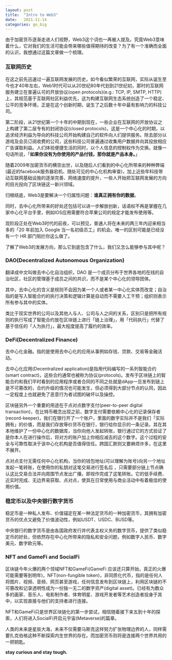 ```yaml
---
layout: post
title:  "Intro to Web3"
date:   2021-11-14
categories: go_big
---
```


由于加密货币逐渐走进人们视野，Web3这个词也一再被人提及。究竟Web3意味着什么，它对我们的生活可能会带来哪些值得期待的改变？为了有一个准确而全面的认识，我想通过这篇文章做一个梳理。

### 互联网历史
在这之前先迅速过一遍互联网发展的历史。如今看似繁荣的互联网，实际从诞生至今也才40年左右，Web1时代可以从20世纪80年代划到21世纪初，那时的互联网服务建立在普遍认可的开放协议(open protocols)(e.g.: TCP, IP, SMTP, HTTP)上，其规范基于互联网社区利益优先，这为构建互联网生态系统创造了一个稳定、公平的竞争环境，正是在这个创新时期，诞生了之后数十年中最有影响力的科技公司。

第二阶段，从21世纪第一个十年的中期到现在，一些企业在互联网的开放协议之上构建了第二层专有的封闭协议(closed protocols)，这是一个中心化的时期，以追求经济利益为导向的科技公司开始构建自己的软件向人们提供服务。除去部分以游戏及会员订阅收费的公司，这些科技公司普遍通过收集用户数据并向其投放相应广告谋取利益。人们体验便捷生活的同时，以个人信息的控制权作为交换。就像一句话所说，「**如果你没有为你使用的产品付钱，那你就是产品本身。**」

随着2009年加密货币的横空出世，以及随后人们看到的中心化所带来的种种弊端(最近的facebook服务器宕机、随处可见的中心化机构审查)，加上近些年科技带动互联网基础设施的逐渐完善、网络速度的提升，一些人开始把互联网发展的方向的目光投向了区块链这一新兴领域。

归根结底，Web3是要解决一个归属性问题：**谁真正拥有你的数据**。

同时，去中心化所带来的好处还包括可以进一步解放创新，话语权不再是掌握在几家中心化平台手里，例如IOS应用需要符合苹果公司的规定才能发布使用等。

现阶段正处在Web3时代的前夜，可以预见，普通人将在未来的两三年内迎来相当多的「20 年前加入 Google 当一名初级员工」的机会。唯一的区别可能是已经没有一个 HR 部门阻拦你这么做了。

了解了Web3的发展方向，那么它到底包含了什么，我们又怎么能够参与其中呢？

### DAO(Decentralized Autonomous Organization)
翻译成中文叫做去中心化自治组织，DAO 是一个成员分布于世界各地的在线的自治社区，社区的管理基于成员之间的共识，而不是某个中心化的领导团体。

其中，去中心化的含义是规则不会因为某一个人或者某一中心化实体而改变；自治指的是写入智能合约的执行决策和逻辑计算是自动而不需要人工干预；组织则表示所有参与其中的实体。

类比于现实世界的公司以及其他人与人、公司与人之间的关系，区别只是把所有规则的执行写成了智能合约放在区块链上进行「链上治理」，用「代码执行」代替了基于信任的「人为执行」，最大程度提高了履约的效率。

### DeFi(Decentralized Finance)
去中心化金融。指的是使用去中心化的应用从事例如存钱、贷款、交易等金融活动。

去中心化应用(Decentralized application)是指用代码编写的一系列智能合约(smart contract)，这些合约通常也被称为协议(protocols)。发布于区块链上的智能合约和我们平时看到的应用程序或者合同的不同之处就是dApp一旦发布到链上是不可篡改的，合约升级的情况也可能发生，但必须得到大部分节点的认同，因此一定程度上也就避免了恶意行为者试图的破坏以及操控。

区块链另外一个重要的用途在于点对点数字支付(peer-to-peer digital transaction)，在比特币概念出现之前，数字支付需要依赖中心化的记录保存者(record-keeper)，我们在银行开了一个账户，里面的数字实际并不是我们「实际拥有」的价值，而是我们存放等价货币在银行，银行给你显示的一条记录。其在其本地维护了一份中心化的数据库，当你向他人发起转账，银行通过它的方式验证了是你本人在进行操作后，将对方的账户加上你相应减去的这个数字。这个过程的安全与可靠性取决于该中心化机构是否值得信任。跨国汇款则又要麻烦许多，在这里不展开。

点对点支付无需任何中心化机构，当你的钱包地址(可以理解为账号)向另一个地址发起一笔转账，在使用你的私钥对这笔交易进行签名后 ，只需要部分链上节点确认这比交易合法并向周围节点发出广播，即视作完成了这笔转账。它的低手续费、近实时完成、无边界易获取、点对点，使其在日常使用与商业活动中有着极佳的使用价值。

### 稳定币以及中央银行数字货币
稳定币是一种私人发布、价值锚定在某一种法定货币的一种加密货币，其拥有加密货币的优点又避免了价值波动性，例如USDT、USDC、BUSD等。

中央银行的数字货币是由各国政府发行并代表主权义务的数字货币，提供了类似稳定币的好处，但依然存在中心化所带来的隐私和安全问题，例如数字人民币、数字美元、数字欧元等。

### NFT and GameFi and SocialFi
区块链今年火爆的两个领域NFT和GameFi(GameFi 应该还只算开始，真正的火爆可能需要等到明年)，NFT(non-fungible token)，非同质化代币，指的是任何人将图片、视频、音频、网页甚至游戏，任何信息发布到区块链上，利用区块链的不可篡改和记录透明性成为一份独一无二的数字资产(digital asset)。已经有为数众多的画家、音乐人、电影制作者、体育明星、游戏开发者等艺术创造者投身于其中，以实现直接与他们的支持者进行连接。

NFT和GameFi只是世界区块链化的第一步尝试，相信随着接下来五到十年的探索，人们将进入SocialFi开启元宇宙(Metaverse)的篇章。

人类的未来是星辰大海，未来不仅需要马斯克这样努力扩张物理边界的人，同样需要扎克伯格这种不断探索内生世界的存在。而加密货币则将是连接两个世界共用的一把钥匙。

**stay curious and stay tough.**